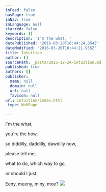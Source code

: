 ```yaml
---
inFeed: false
hasPage: true
inNav: true
inLanguage: null
starred: false
keywords: []
description: 'I’m the what, '
datePublished: '2016-03-20T16:44:24.854Z'
dateModified: '2016-03-20T16:44:21.955Z'
title: Intuition
author: []
sourcePath: _posts/2015-12-24-intuition.md
published: true
authors: []
publisher:
  name: null
  domain: null
  url: null
  favicon: null
url: intuition/index.html
_type: WebPage

---
```

I'm the what, 

you're the how, 

so diddilly, 
daddilly, 
dawdilly now, 

please tell me; 

what to do,
which way to go, 

or should I just 

Eeny, meeny, miny, moe?
![](https://s3-us-west-2.amazonaws.com/the-grid-img/p/893d662bbfde5e41bdb9a16a348c4db0f5e8fdfb.jpg)